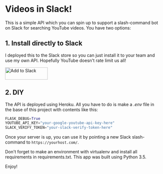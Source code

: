 # Videos in Slack!
This is a simple API which you can spin up to support a slash-command bot on Slack for searching YouTube videos. You have two options:

## 1. Install directly to Slack
I deployed this to the Slack store so you can just install it to your team and use my own API. Hopefully YouTube doesn't rate limit us all!

<a href="https://slack.com/oauth/authorize?scope=commands&client_id=16637093858.121328584019"><img alt="Add to Slack" height="40" width="139" src="https://platform.slack-edge.com/img/add_to_slack.png" srcset="https://platform.slack-edge.com/img/add_to_slack.png 1x, https://platform.slack-edge.com/img/add_to_slack@2x.png 2x" /></a>

## 2. DIY
The API is deployed using Heroku. All you have to do is make a *.env* file in the base of this project with contents like this:

```py
FLASK_DEBUG=True
YOUTUBE_API_KEY="your-google-youtube-api-key-here"
SLACK_VERIFY_TOKEN="your-slack-verify-token-here"
```

Once your server is up, you can use it by pointing a new Slack slash-command to `https://yourhost.com/`.

Don't forget to make an environment with virtualenv and install all requirements in requirements.txt. This app was built using Python 3.5.

Enjoy!